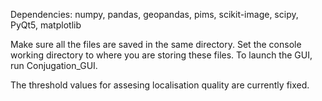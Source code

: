Dependencies:
numpy, pandas, geopandas, pims, scikit-image, scipy, PyQt5, matplotlib

Make sure all the files are saved in the same directory. 
Set the console working directory to where you are storing these files.
To launch the GUI, run Conjugation_GUI.

The threshold values for assesing localisation quality are currently fixed. 
